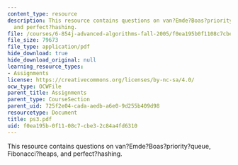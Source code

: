 ```yaml
---
content_type: resource
description: This resource contains questions on van?Emde?Boas?priority?queue, Fibonacci?heaps,
  and perfect?hashing.
file: /courses/6-854j-advanced-algorithms-fall-2005/f0ea195b0f1108c7cbe32c84a4fd6310_ps3.pdf
file_size: 79673
file_type: application/pdf
hide_download: true
hide_download_original: null
learning_resource_types:
- Assignments
license: https://creativecommons.org/licenses/by-nc-sa/4.0/
ocw_type: OCWFile
parent_title: Assignments
parent_type: CourseSection
parent_uid: 725f2e04-cada-aedb-a6e0-9d255b409d98
resourcetype: Document
title: ps3.pdf
uid: f0ea195b-0f11-08c7-cbe3-2c84a4fd6310
---
```

This resource contains questions on van?Emde?Boas?priority?queue, Fibonacci?heaps, and perfect?hashing.